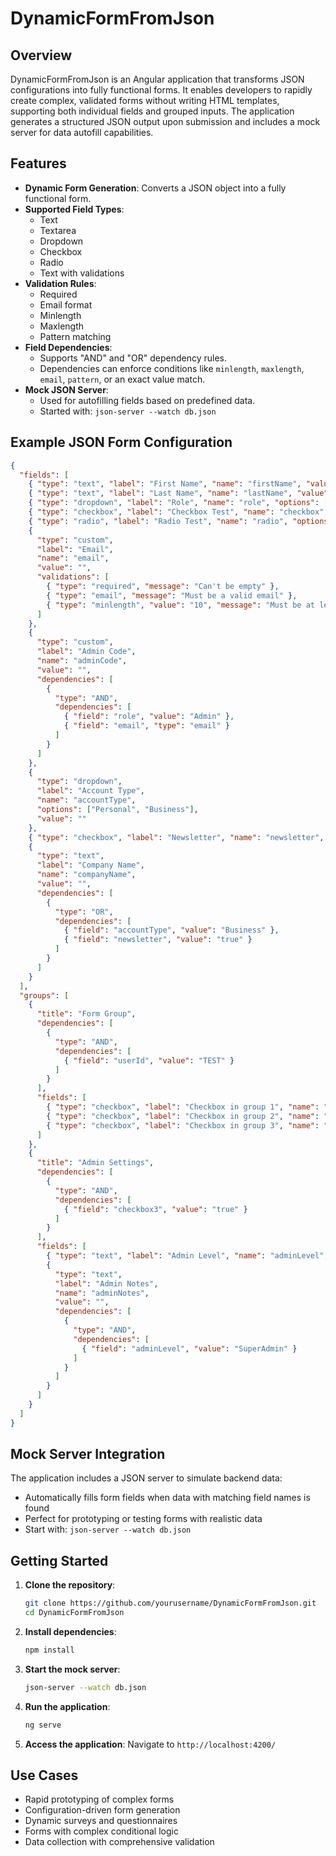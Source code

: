 # DynamicFormFromJson

## Overview

DynamicFormFromJson is an Angular application that transforms JSON configurations into fully functional forms. It enables developers to rapidly create complex, validated forms without writing HTML templates, supporting both individual fields and grouped inputs. The application generates a structured JSON output upon submission and includes a mock server for data autofill capabilities.

## Features

- **Dynamic Form Generation**: Converts a JSON object into a fully functional form.
- **Supported Field Types**:
  - Text
  - Textarea
  - Dropdown
  - Checkbox
  - Radio
  - Text with validations
- **Validation Rules**:
  - Required
  - Email format
  - Minlength
  - Maxlength
  - Pattern matching
- **Field Dependencies**:
  - Supports "AND" and "OR" dependency rules.
  - Dependencies can enforce conditions like `minlength`, `maxlength`, `email`, `pattern`, or an exact value match.
- **Mock JSON Server**:
  - Used for autofilling fields based on predefined data.
  - Started with: `json-server --watch db.json`

## Example JSON Form Configuration

```json
{
  "fields": [
    { "type": "text", "label": "First Name", "name": "firstName", "value": "" },
    { "type": "text", "label": "Last Name", "name": "lastName", "value": "" },
    { "type": "dropdown", "label": "Role", "name": "role", "options": ["User", "Admin"], "value": "" },
    { "type": "checkbox", "label": "Checkbox Test", "name": "checkbox", "value": "" },
    { "type": "radio", "label": "Radio Test", "name": "radio", "options": ["User", "Admin"], "value": "" },
    { 
      "type": "custom", 
      "label": "Email", 
      "name": "email", 
      "value": "", 
      "validations": [
        { "type": "required", "message": "Can't be empty" }, 
        { "type": "email", "message": "Must be a valid email" }, 
        { "type": "minlength", "value": "10", "message": "Must be at least 10 characters" }
      ] 
    },
    { 
      "type": "custom", 
      "label": "Admin Code", 
      "name": "adminCode", 
      "value": "",
      "dependencies": [
        { 
          "type": "AND", 
          "dependencies": [
            { "field": "role", "value": "Admin" },
            { "field": "email", "type": "email" }
          ]
        }
      ]
    },
    { 
      "type": "dropdown", 
      "label": "Account Type", 
      "name": "accountType", 
      "options": ["Personal", "Business"], 
      "value": "" 
    },
    { "type": "checkbox", "label": "Newsletter", "name": "newsletter", "value": "" },
    { 
      "type": "text", 
      "label": "Company Name", 
      "name": "companyName", 
      "value": "",
      "dependencies": [
        { 
          "type": "OR", 
          "dependencies": [
            { "field": "accountType", "value": "Business" },
            { "field": "newsletter", "value": "true" }
          ]
        }
      ]
    }
  ],
  "groups": [
    {
      "title": "Form Group",
      "dependencies": [
        {
          "type": "AND",
          "dependencies": [
            { "field": "userId", "value": "TEST" }
          ]
        }
      ],
      "fields": [
        { "type": "checkbox", "label": "Checkbox in group 1", "name": "checkbox1", "value": "" },
        { "type": "checkbox", "label": "Checkbox in group 2", "name": "checkbox2", "value": "" },
        { "type": "checkbox", "label": "Checkbox in group 3", "name": "checkbox3", "value": "" }
      ]
    },
    {
      "title": "Admin Settings",
      "dependencies": [
        { 
          "type": "AND", 
          "dependencies": [
            { "field": "checkbox3", "value": "true" }
          ]
        }
      ],
      "fields": [
        { "type": "text", "label": "Admin Level", "name": "adminLevel", "value": "" },
        { 
          "type": "text", 
          "label": "Admin Notes", 
          "name": "adminNotes", 
          "value": "",
          "dependencies": [
            { 
              "type": "AND", 
              "dependencies": [
                { "field": "adminLevel", "value": "SuperAdmin" }
              ]
            }
          ]
        }
      ]
    }
  ]
}
```

## Mock Server Integration

The application includes a JSON server to simulate backend data:

- Automatically fills form fields when data with matching field names is found
- Perfect for prototyping or testing forms with realistic data
- Start with: `json-server --watch db.json`

## Getting Started

1. **Clone the repository**:
   ```sh
   git clone https://github.com/yourusername/DynamicFormFromJson.git
   cd DynamicFormFromJson
   ```

2. **Install dependencies**:
   ```sh
   npm install
   ```

3. **Start the mock server**:
   ```sh
   json-server --watch db.json
   ```

4. **Run the application**:
   ```sh
   ng serve
   ```

5. **Access the application**:
   Navigate to `http://localhost:4200/`

## Use Cases

- Rapid prototyping of complex forms
- Configuration-driven form generation
- Dynamic surveys and questionnaires
- Forms with complex conditional logic
- Data collection with comprehensive validation